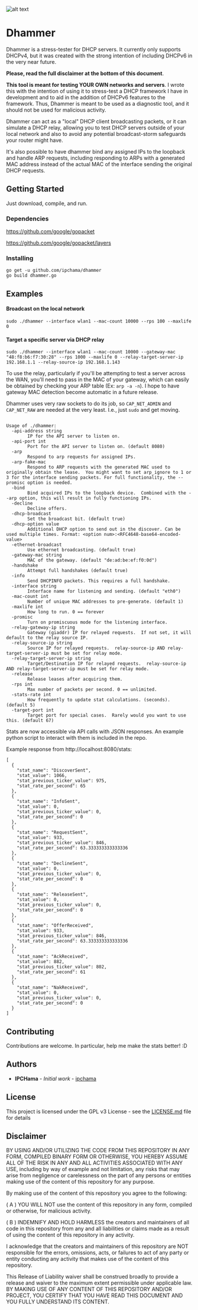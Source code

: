 ![alt text](sledge.jpg "Dhammer")

# Dhammer

Dhammer is a stress-tester for DHCP servers.  It currently only supports DHCPv4, but it was created with the strong intention of including DHCPv6 in the very near future.

**Please, read the full disclaimer at the bottom of this document**.

**This tool is meant for testing YOUR OWN networks and servers**.  I wrote this with the intention of using it to stress-test a DHCP framework I have in development and to aid in the addition of DHCPv6 features to the framework.  Thus, Dhammer is meant to be used as a diagnostic tool, and it should not be used for malicious activity.

Dhammer can act as a "local" DHCP client broadcasting packets, or it can simulate a DHCP relay, allowing you to test DHCP servers outside of your local network and also to avoid any potential broadcast-storm safeguards your router might have.

It's also possible to have dhammer bind any assigned IPs to the loopback and handle ARP requests, including responding to ARPs with a generated MAC address instead of the actual MAC of the interface sending the original DHCP requests.

## Getting Started

Just download, compile, and run.

### Dependencies

https://github.com/google/gopacket

https://github.com/google/gopacket/layers

### Installing

```
go get -u github.com/ipchama/dhammer
go build dhammer.go
```
## Examples
#### Broadcast on the local network 
```
sudo ./dhammer --interface wlan1 --mac-count 10000 --rps 100 --maxlife 0
```
#### Target a specific server via DHCP relay
```
sudo ./dhammer --interface wlan1 --mac-count 10000 --gateway-mac "48:f8:b6:f7:30:28" --rps 1000 --maxlife 0 --relay-target-server-ip 192.168.1.1 --relay-source-ip 192.168.1.143
```
To use the relay, particularly if you'll be attempting to test a server across the WAN, you'll need to pass in the MAC of your gateway, which can easily be obtained by checking your ARP table (Ex: `arp -a -n`).  I hope to have gateway MAC detection become automatic in a future release.

Dhammer uses very raw sockets to do its job, so `CAP_NET_ADMIN` and `CAP_NET_RAW` are needed at the very least.  I.e., just `sudo` and get moving.

```

Usage of ./dhammer:
  -api-address string
    	IP for the API server to listen on.
  -api-port int
    	Port for the API server to listen on. (default 8080)
  -arp
    	Respond to arp requests for assigned IPs.
  -arp-fake-mac
    	Respond to ARP requests with the generated MAC used to originally obtain the lease.  You might want to set arp_ignore to 1 or 3 for the interface sending packets. For full functionality, the --promisc option is needed.
  -bind
    	Bind acquired IPs to the loopback device.  Combined with the --arp option, this will result in fully functioning IPs.
  -decline
    	Decline offers.
  -dhcp-broadcast
    	Set the broadcast bit. (default true)
  -dhcp-option value
    	Additional DHCP option to send out in the discover. Can be used multiple times. Format: <option num>:<RFC4648-base64-encoded-value>
  -ethernet-broadcast
    	Use ethernet broadcasting. (default true)
  -gateway-mac string
    	MAC of the gateway. (default "de:ad:be:ef:f0:0d")
  -handshake
    	Attempt full handshakes (default true)
  -info
    	Send DHCPINFO packets. This requires a full handshake.
  -interface string
    	Interface name for listening and sending. (default "eth0")
  -mac-count int
    	Number of unique MAC addresses to pre-generate. (default 1)
  -maxlife int
    	How long to run. 0 == forever
  -promisc
    	Turn on promiscuous mode for the listening interface.
  -relay-gateway-ip string
    	Gateway (giaddr) IP for relayed requests.  If not set, it will default to the relay source IP.
  -relay-source-ip string
    	Source IP for relayed requests.  relay-source-ip AND relay-target-server-ip must be set for relay mode.
  -relay-target-server-ip string
    	Target/Destination IP for relayed requests.  relay-source-ip AND relay-target-server-ip must be set for relay mode.
  -release
    	Release leases after acquiring them.
  -rps int
    	Max number of packets per second. 0 == unlimited.
  -stats-rate int
    	How frequently to update stat calculations. (seconds). (default 5)
  -target-port int
    	Target port for special cases.  Rarely would you want to use this. (default 67)
```
Stats are now accessible via API calls with JSON responses.  An example python script to interact with them is included in the repo.

Example response from http://localhost:8080/stats:
```
[
  {
    "stat_name": "DiscoverSent",
    "stat_value": 1066,
    "stat_previous_ticker_value": 975,
    "stat_rate_per_second": 65
  },
  {
    "stat_name": "InfoSent",
    "stat_value": 0,
    "stat_previous_ticker_value": 0,
    "stat_rate_per_second": 0
  },
  {
    "stat_name": "RequestSent",
    "stat_value": 933,
    "stat_previous_ticker_value": 846,
    "stat_rate_per_second": 63.333333333333336
  },
  {
    "stat_name": "DeclineSent",
    "stat_value": 0,
    "stat_previous_ticker_value": 0,
    "stat_rate_per_second": 0
  },
  {
    "stat_name": "ReleaseSent",
    "stat_value": 0,
    "stat_previous_ticker_value": 0,
    "stat_rate_per_second": 0
  },
  {
    "stat_name": "OfferReceived",
    "stat_value": 933,
    "stat_previous_ticker_value": 846,
    "stat_rate_per_second": 63.333333333333336
  },
  {
    "stat_name": "AckReceived",
    "stat_value": 882,
    "stat_previous_ticker_value": 802,
    "stat_rate_per_second": 61
  },
  {
    "stat_name": "NakReceived",
    "stat_value": 0,
    "stat_previous_ticker_value": 0,
    "stat_rate_per_second": 0
  }
]
```
## Contributing

Contributions are welcome.  In particular, help me make the stats better! :D

## Authors

* **IPCHama** - *Initial work* - [ipchama](https://github.com/ipchama)

## License

This project is licensed under the GPL v3 License - see the [LICENSE.md](LICENSE.md) file for details

## Disclaimer

BY USING AND/OR UTILIZING THE CODE FROM THIS REPOSITORY IN ANY FORM, COMPILED BINARY FORM OR OTHERWISE, YOU HEREBY ASSUME ALL OF THE RISK IN ANY AND ALL ACTIVITIES ASSOCIATED WITH ANY USE, including by way of example and not limitation, any risks that may arise from negligence or carelessness on the part of any persons or entities making use of the content of this repository for any purpose. 

By making use of the content of this repository you agree to the following:

( A ) YOU WILL NOT use the content of this repository in any form, compiled or otherwise, for malicious activity.

( B ) INDEMNIFY AND HOLD HARMLESS the creators and maintainers of all code in this repository from any and all liabilities or claims made as a result of using the content of this repository in any activity. 

I acknowledge that the creators and maintainers of this repository are NOT responsible for the errors, omissions, acts, or failures to act of any party or entity conducting any activity that makes use of the content of this repository. 

This Release of Liability waiver shall be construed broadly to provide a release and waiver to the maximum extent permissible under applicable law. 
BY MAKING USE OF ANY CONTENT OF THIS REPOSITORY AND/OR PROJECT, YOU CERTIFY THAT YOU HAVE READ THIS DOCUMENT AND YOU FULLY UNDERSTAND ITS CONTENT.


